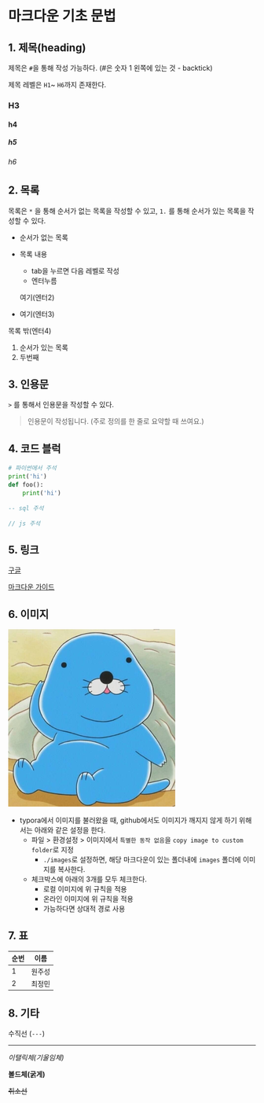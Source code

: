 # 마크다운 기초 문법

## 1. 제목(heading)

제목은 `#`을 통해 작성 가능하다. (#은 숫자 1 왼쪽에 있는 것 - backtick)

제목 레벨은 `H1`~ `H6`까지 존재한다.

### H3

#### h4

##### h5

###### h6

## 2. 목록

목록은 `*` 을 통해 순서가 없는 목록을 작성할 수 있고, `1.` 를 통해 순서가 있는 목록을 작성할 수 있다.

* 순서가 없는 목록

* 목록 내용

  * tab을 누르면 다음 레벨로 작성
  * 엔터누름

  여기(엔터2)

* 여기(엔터3)

목록 밖(엔터4)

1. 순서가 있는 목록
2. 두번째

## 3. 인용문

`>` 를 통해서 인용문을 작성할 수 있다.

> 인용문이 작성됩니다. (주로 정의를 한 줄로 요약할 때 쓰여요.)

## 4. 코드 블럭

```python
# 파이썬에서 주석
print('hi')
def foo():
    print('hi')
```

```sql
-- sql 주석
```

```javascript
// js 주석
```

## 5. 링크

[구글](https://google.com)

[마크다운 가이드](https://guides.github.com/features/mastering-markdown/)

## 6. 이미지

<img src="images/보노보노.png" alt="1" style="zoom:50%;" />

* typora에서 이미지를 불러왔을 때, github에서도 이미지가 깨지지 않게 하기 위해서는 아래와 같은 설정을 한다.
  * 파일 > 환경설정 > 이미지에서 `특별한 동작 없음`을 `copy image to custom folder`로 지정
    * `./images`로 설정하면, 해당 마크다운이 있는 폴더내에 `images` 폴더에 이미지를 복사한다.
  * 체크박스에 아래의 3개를 모두 체크한다.
    * 로컬 이미지에 위 규칙을 적용
    * 온라인 이미지에 위 규칙을 적용
    * 가능하다면 상대적 경로 사용

## 7. 표

| 순번 | 이름   |
| ---- | ------ |
| 1    | 원주성 |
| 2    | 최정민 |

## 8. 기타

수직선 (`---`)

---

*이탤릭체(기울임체)*

**볼드체(굵게)**

~~취소선~~